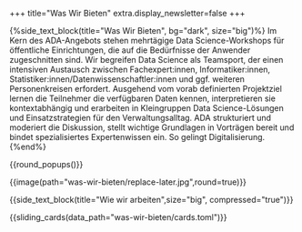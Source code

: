 +++
title="Was Wir Bieten"
extra.display_newsletter=false
+++

{%side_text_block(title="Was Wir Bieten", bg="dark", size="big")%}
Im Kern des ADA-Angebots stehen mehrtägige Data Science-Workshops für öffentliche Einrichtungen, die auf die Bedürfnisse der Anwender zugeschnitten sind. Wir begreifen Data Science als Teamsport, der einen intensiven Austausch zwischen Fachexpert:innen, Informatiker:innen, Statistiker:innen/Datenwissenschaftler:innen und ggf. weiteren Personenkreisen erfordert. Ausgehend vom vorab definierten Projektziel lernen die Teilnehmer die verfügbaren Daten kennen, interpretieren sie kontextabhängig und erarbeiten in Kleingruppen Data Science-Lösungen und Einsatzstrategien für den Verwaltungsalltag. ADA strukturiert und moderiert die Diskussion, stellt wichtige Grundlagen in Vorträgen bereit und bindet spezialisiertes Expertenwissen ein. So gelingt Digitalisierung.              
{%end%}


{{round_popups()}}

{{image(path="was-wir-bieten/replace-later.jpg",round=true)}}


{{side_text_block(title="Wie wir arbeiten",size="big", compressed="true")}}
 

{{sliding_cards(data_path="was-wir-bieten/cards.toml")}}